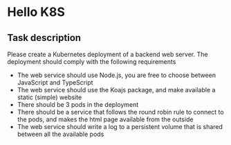 # Hello K8S

## Task description
Please create a Kubernetes deployment of a backend web server.
The deployment should comply with the following requirements 
- The web service should use Node.js, you are free to choose between JavaScript and TypeScript
- The web service should use the Koajs package, and make available a static (simple) website
- There should be 3 pods in the deployment
- There should be a service that follows the round robin rule to connect to the pods, and makes the 
html page available from the outside
- The web service should write a log to a persistent volume that is shared between all the available 
pods


